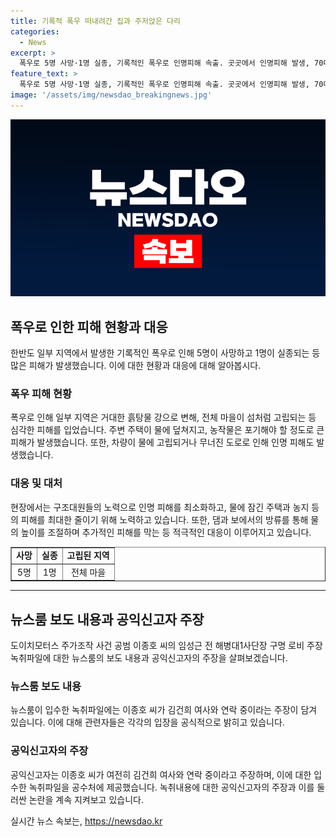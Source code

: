 ```yaml
---
title: 기록적 폭우 떠내려간 집과 주저앉은 다리
categories:
  - News
excerpt: >
  폭우로 5명 사망·1명 실종, 기록적인 폭우로 인명피해 속출. 곳곳에서 인명피해 발생, 70대 노인 실종. 물에 잠긴 지역에서 어떻게 구조되고 있는지 상황 전망.
feature_text: >
  폭우로 5명 사망·1명 실종, 기록적인 폭우로 인명피해 속출. 곳곳에서 인명피해 발생, 70대 노인 실종. 물에 잠긴 지역에서 어떻게 구조되고 있는지 상황 전망.
image: '/assets/img/newsdao_breakingnews.jpg'
---
```


<p><img src="/assets/img/newsdao_breakingnews.jpg" alt="bookingtag 속보" /></p>

<h2 data-ke-size="size26">폭우로 인한 피해 현황과 대응</h2>

<p data-ke-size="size16">한반도 일부 지역에서 발생한 기록적인 폭우로 인해 5명이 사망하고 1명이 실종되는 등 많은 피해가 발생했습니다. 이에 대한 현황과 대응에 대해 알아봅시다.</p>

<h3>폭우 피해 현황</h3>

<p data-ke-size="size16">폭우로 인해 일부 지역은 거대한 흙탕물 강으로 변해, 전체 마을이 섬처럼 고립되는 등 심각한 피해를 입었습니다. 주변 주택이 물에 덮쳐지고, 농작물은 포기해야 할 정도로 큰 피해가 발생했습니다. 또한, 차량이 물에 고립되거나 무너진 도로로 인해 인명 피해도 발생했습니다.</p>

<h3>대응 및 대처</h3>

<p data-ke-size="size16">현장에서는 구조대원들의 노력으로 인명 피해를 최소화하고, 물에 잠긴 주택과 농지 등의 피해를 최대한 줄이기 위해 노력하고 있습니다. 또한, 댐과 보에서의 방류를 통해 물의 높이를 조절하며 추가적인 피해를 막는 등 적극적인 대응이 이루어지고 있습니다.</p>

<table style="width: 100%;" border="1">
<tbody>
<tr>
<td style="text-align: center; height: 17px;"><b>사망</b></td>
<td style="text-align: center; height: 17px;"><b>실종</b></td>
<td style="text-align: center; height: 17px;"><b>고립된 지역</b></td>
</tr>
<tr>
<td style="text-align: center; height: 17px;">5명</td>
<td style="text-align: center; height: 17px;">1명</td>
<td style="text-align: center; height: 17px;">전체 마을</td>
</tr>
</tbody>
</table>

<hr>

<h2 data-ke-size="size26">뉴스룸 보도 내용과 공익신고자 주장</h2>

<p data-ke-size="size16">도이치모터스 주가조작 사건 공범 이종호 씨의 임성근 전 해병대1사단장 구명 로비 주장 녹취파일에 대한 뉴스룸의 보도 내용과 공익신고자의 주장을 살펴보겠습니다.</p>

<h3>뉴스룸 보도 내용</h3>

<p data-ke-size="size16">뉴스룸이 입수한 녹취파일에는 이종호 씨가 김건희 여사와 연락 중이라는 주장이 담겨 있습니다. 이에 대해 관련자들은 각각의 입장을 공식적으로 밝히고 있습니다.</p>

<h3>공익신고자의 주장</h3>

<p data-ke-size="size16">공익신고자는 이종호 씨가 여전히 김건희 여사와 연락 중이라고 주장하며, 이에 대한 입수한 녹취파일을 공수처에 제공했습니다. 녹취내용에 대한 공익신고자의 주장과 이를 둘러싼 논란을 계속 지켜보고 있습니다.</p>
실시간 뉴스 속보는, <a href="https://newsdao.kr" rel="dofollow">https://newsdao.kr</a>


